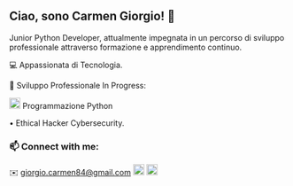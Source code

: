 
## Ciao, sono Carmen Giorgio! 👋

Junior Python Developer, attualmente impegnata in un percorso di sviluppo professionale attraverso formazione e apprendimento continuo.

💻 Appassionata di Tecnologia.

🌱 Sviluppo Professionale In Progress:

<img src="https://cdn.jsdelivr.net/gh/devicons/devicon/icons/python/python-original.svg" width="20" height="20" alt="Python"/>  Programmazione Python

• Ethical Hacker Cybersecurity.


### 📫 Connect with me: 

✉️  giorgio.carmen84@gmail.com  <a href="https://www.linkedin.com/in/carmen-giorgio"><img src="https://cdn.jsdelivr.net/gh/devicons/devicon/icons/linkedin/linkedin-original.svg" width="20" height="20" alt="LinkedIn"/></a>
<img src="https://upload.wikimedia.org/wikipedia/commons/8/82/Telegram_logo.svg" width="20" height="20" alt="Telegram"/>
